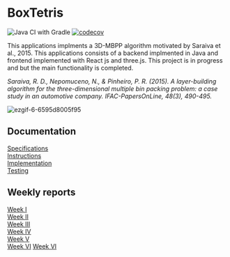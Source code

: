 # BoxTetris

![Java CI with Gradle](https://github.com/kallioaa/BoxTetris/workflows/Java%20CI%20with%20Gradle/badge.svg)
[![codecov](https://codecov.io/gh/kallioaa/BoxTetris/branch/main/graph/badge.svg?token=UONFICY33E)](https://codecov.io/gh/kallioaa/BoxTetris)

This applications implments a 3D-MBPP algorithm motivated by Saraiva et al., 2015. This applications consists of a backend implmented in Java and frontend implemented with React js and three.js. This project is in progress and but the main functionality is completed. 

*Saraiva, R. D., Nepomuceno, N., & Pinheiro, P. R. (2015). A layer-building algorithm for the three-dimensional multiple bin packing problem: a case study in an automotive company. IFAC-PapersOnLine, 48(3), 490-495.*

![ezgif-6-6595d8005f95](https://user-images.githubusercontent.com/70749953/110879536-d655c900-82e5-11eb-93f0-7500bf3df80f.gif)

## Documentation

[Specifications](https://github.com/kallioaa/BoxTetris/blob/main/documentation/specifications.md)  
[Instructions](https://github.com/kallioaa/BoxTetris/blob/main/documentation/instructions.md)  
[Implementation](https://github.com/kallioaa/BoxTetris/blob/main/documentation/implementation.md)  
[Testing](https://github.com/kallioaa/BoxTetris/blob/main/documentation/testing.md)  

## Weekly reports

[Week I](https://github.com/kallioaa/MoversTetris/blob/main/documentation/weekly-reports/week-1.md)  
[Week II](https://github.com/kallioaa/BoxTetris/blob/main/documentation/weekly-reports/week-2.md)  
[Week III](https://github.com/kallioaa/BoxTetris/blob/main/documentation/weekly-reports/week-3.md)  
[Week IV](https://github.com/kallioaa/BoxTetris/blob/main/documentation/weekly-reports/week-4.md)  
[Week V](https://github.com/kallioaa/BoxTetris/blob/main/documentation/weekly-reports/week-5.md)  
[Week VI](https://github.com/kallioaa/BoxTetris/blob/main/documentation/weekly-reports/week-6.md)
[Week VI](https://github.com/kallioaa/BoxTetris/blob/main/documentation/weekly-reports/week-7.md)
